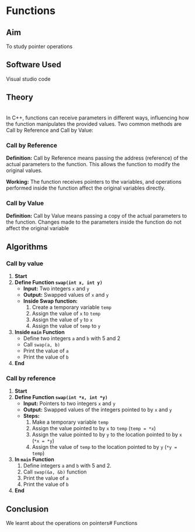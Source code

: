 # Functions

## Aim 
To study pointer operations

## Software Used 
Visual studio code

## Theory
<br>
In C++, functions can receive parameters in different ways, influencing how the function manipulates the provided values. Two common methods are Call by Reference and Call by Value:
<br>

### Call by Reference  

**Definition:** Call by Reference means passing the address (reference) of the actual parameters to the function. This allows the function to modify the original values.  

**Working:** The function receives pointers to the variables, and operations performed inside the function affect the original variables directly.

### Call by Value 

**Definition:** Call by Value means passing a copy of the actual parameters to the function. Changes made to the parameters inside the function do not affect the original variable   

## Algorithms
### Call by value

1. **Start**
2. **Define Function `swap(int x, int y)`**
   - **Input:** Two integers `x` and `y`
   - **Output:** Swapped values of `x` and `y`
   - **Inside Swap function:**
     1. Create a temporary variable `temp`
     2. Assign the value of `x` to `temp`
     3. Assign the value of `y` to `x`
     4. Assign the value of `temp` to `y`
3. **Inside `main` Function**
   - Define two integers `a` and `b` with 5 and 2
   - Call `swap(a, b)`
   - Print the value of `a`
   - Print the value of `b`
4. **End**

### Call by reference

1. **Start**
2. **Define Function `swap(int *x, int *y)`**
   - **Input:** Pointers to two integers `x` and `y`
   - **Output:** Swapped values of the integers pointed to by `x` and `y`
   - **Steps:**
     1. Make a temporary variable `temp`
     2. Assign the value pointed to by `x` to `temp` (`temp = *x`)
     3. Assign the value pointed to by `y` to the location pointed to by `x` (`*x = *y`)
     4. Assign the value of `temp` to the location pointed to by `y` (`*y = temp`)
3. **In `main` Function**
   1. Define integers `a` and `b` with 5 and 2.
   2. Call `swap(&a, &b)` function
   3. Print the value of `a`
   4. Print the value of `b`
4. **End**



## Conclusion
We learnt about the operations on pointers# Functions
